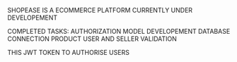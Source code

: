 SHOPEASE IS A ECOMMERCE PLATFORM CURRENTLY UNDER DEVELOPEMENT

COMPLETED TASKS:
AUTHORIZATION
MODEL DEVELOPEMENT
DATABASE CONNECTION
PRODUCT USER AND SELLER VALIDATION

THIS JWT TOKEN TO AUTHORISE USERS
